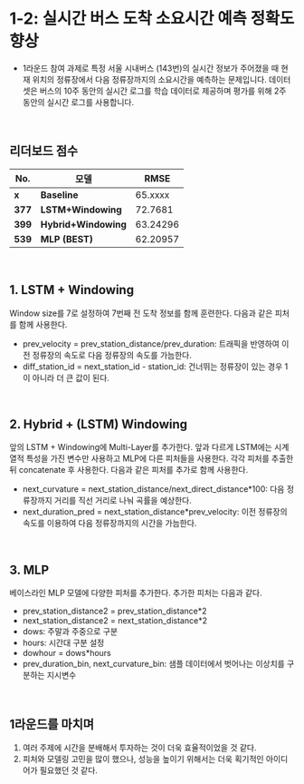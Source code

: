 # 1-2: 실시간 버스 도착 소요시간 예측 정확도 향상

- 1라운드 참여 과제로 특정 서울 시내버스 (143번)의 실시간 정보가 주어졌을 때 현재 위치의 정류장에서 다음 정류장까지의 소요시간을 예측하는 문제입니다. 데이터셋은 버스의 10주 동안의 실시간 로그를 학습 데이터로 제공하며 평가를 위해 2주 동안의 실시간 로그를 사용합니다.

<br>

## 리더보드 점수

No. | 모델 | RMSE
---- | ----- | ----- 
**x** | **Baseline** | 65.xxxx
**377** | **LSTM+Windowing** | 72.7681
**399** | **Hybrid+Windowing** | 63.24296
**539** | **MLP (BEST)** | 62.20957

<br>

## 1. LSTM + Windowing
Window size를 7로 설정하여 7번째 전 도착 정보를 함께 훈련한다. 다음과 같은 피처를 함께 사용한다.
- prev_velocity = prev_station_distance/prev_duration: 트래픽을 반영하여 이전 정류장의 속도로 다음 정류장의 속도를 가늠한다.
- diff_station_id = next_station_id - station_id: 건너뛰는 정류장이 있는 경우 1이 아니라 더 큰 값이 된다.

<br>

## 2. Hybrid + (LSTM) Windowing
앞의 LSTM + Windowing에 Multi-Layer를 추가한다. 앞과 다르게 LSTM에는 시계열적 특성을 가진 변수만 사용하고 MLP에 다른 피처들을 사용한다. 각각 피처를 추출한 뒤 concatenate 후 사용한다. 다음과 같은 피처를 추가로 함께 사용한다.
- next_curvature = next_station_distance/next_direct_distance*100: 다음 정류장까지 거리를 직선 거리로 나눠 곡률을 예상한다.
- next_duration_pred = next_station_distance*prev_velocity: 이전 정류장의 속도를 이용하여 다음 정류장까지의 시간을 가늠한다.

<br>

## 3. MLP
베이스라인 MLP 모델에 다양한 피처를 추가한다. 추가한 피처는 다음과 같다.
- prev_station_distance2 = prev_station_distance*2
- next_station_distance2 = next_station_distance*2
- dows: 주말과 주중으로 구분
- hours: 시간대 구분 설정
- dowhour = dows*hours
- prev_duration_bin, next_curvature_bin: 샘플 데이터에서 벗어나는 이상치를 구분하는 지시변수

<br>

## 1라운드를 마치며

1. 여러 주제에 시간을 분배해서 투자하는 것이 더욱 효율적이었을 것 같다.
2. 피처와 모델링 고민을 많이 했으나, 성능을 높이기 위해서는 더욱 획기적인 아이디어가 필요했던 것 같다.
